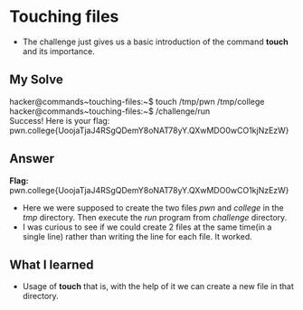 # Touching files
- The challenge just gives us a basic introduction of the command **touch** and its importance.

## My Solve

hacker@commands~touching-files:~$ touch /tmp/pwn /tmp/college  
hacker@commands~touching-files:~$ /challenge/run  
Success! Here is your flag:  
pwn.college{UoojaTjaJ4RSgQDemY8oNAT78yY.QXwMDO0wCO1kjNzEzW}  
  
## Answer
**Flag:** pwn.college{UoojaTjaJ4RSgQDemY8oNAT78yY.QXwMDO0wCO1kjNzEzW}

- Here we were supposed to create the two files *pwn* and *college* in the *tmp* directory. Then execute the *run* program from *challenge* directory.
- I was curious to see if we could create 2 files at the same time(in a single line) rather than writing the line for each file. It worked.


## What I learned

- Usage of **touch** that is, with the help of it we can create a new file in that directory.
